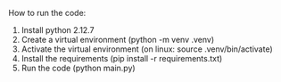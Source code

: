 How to run the code:

1. Install python 2.12.7
2. Create a virtual environment (python -m venv .venv)
3. Activate the virtual environment (on linux: source .venv/bin/activate)
4. Install the requirements (pip install -r requirements.txt)
5. Run the code (python main.py)

